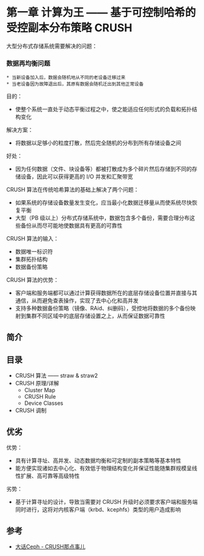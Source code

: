# 第一章 计算为王 —— 基于可控制哈希的受控副本分布策略 CRUSH

大型分布式存储系统需要解决的问题：

### 数据再均衡问题

    * 当新设备加入后，数据会随机地从不同的老设备迁移过来
    * 当老设备因为故障退出后，其原有数据会随机迁出到其他正常设备

目的：

* 使整个系统一直处于动态平衡过程之中，使之能适应任何形式的负载和拓扑结构变化

解决方案：

* 将数据以足够小的粒度打散，然后完全随机的分布到所有存储设备之间

好处：

* 因为任何数据（文件、块设备等）都被打散成为多个碎片然后存储到不同的存储设备，因此可以获得更高的 I/O 并发和汇聚带宽

CRUSH 算法在传统哈希算法的基础上解决了两个问题：

* 如果系统的存储设备数量发生变化，应当最小化数据迁移量从而使系统尽快恢复平衡
* 大型（PB 级以上）分布式存储系统中，数据包含多个备份，需要合理分布这些备份从而尽可能地使数据具有更高的可靠性

CRUSH 算法的输入：

* 数据唯一标识符
* 集群拓扑结构
* 数据备份策略

CRUSH 算法的优势：

* 客户端和服务端都可以通过计算获得数据所在的底层存储设备位置并直接与其通信，从而避免查表操作，实现了去中心化和高并发
* 支持多种数据备份策略（镜像、RAid、纠删码），受控地将数据的多个备份映射到集群不同区域中的底层存储设置之上，从而保证数据可靠性

## 简介

## 目录

* CRUSH 算法 —— straw & straw2
* CRUSH 原理/详解
  * Cluster Map
  * CRUSH Rule
  * Device Classes
* CRUSH 调制

## 优劣

优势：

* 具有计算寻址、高并发、动态数据均衡和可定制的副本策略等基本特性
* 能方便实现诸如去中心化、有效低于物理结构变化并保证性能随集群规模呈线性扩展、高可靠等高级特性

劣势：

* 基于计算寻址的设计，导致当需要对 CRUSH 升级时必须要求客户端和服务端同时进行，这将对内核客户端（krbd、kcephfs）类型的用户造成影响

## 参考

* [大话Ceph - CRUSH那点事儿](http://www.xuxiaopang.com/2016/11/08/easy-ceph-CRUSH/)